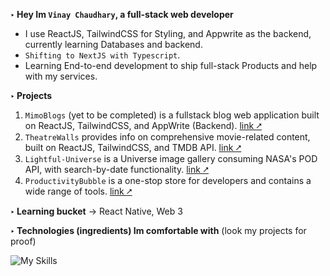**‣ Hey Im `Vinay Chaudhary`, a full-stack web developer**
- I use ReactJS, TailwindCSS for Styling, and Appwrite as the backend, currently learning Databases and backend. 
- `Shifting to NextJS with Typescript`.
- Learning End-to-end development to ship full-stack Products and help with my services. 

**‣ Projects**
1. `MimoBlogs` (yet to be completed) is a fullstack blog web application built on ReactJS, TailwindCSS, and AppWrite (Backend). [link ⭧](https://mimoblogs-vinay.vercel.app/)
2. `TheatreWalls` provides info on comprehensive movie-related content, built on ReactJS, TailwindCSS, and TMDB API.  [link ⭧](https://theatrewalls-vinay-mi.netlify.app/)
3. `Lightful-Universe` is a Universe image gallery consuming NASA's POD API, with search-by-date functionality. [link ⭧](https://lightful-universe-vinay.netlify.app/)
4. `ProductivityBubble` is a one-stop store for developers and contains a wide range of tools.  [link ⭧](https://productivitybubble-vinay-mi.netlify.app/)

**‣ Learning bucket**
→ React Native, Web 3


**‣ Technologies (ingredients) Im comfortable with** (look my projects for proof)

![My Skills](https://skillicons.dev/icons?i=nodejs,express,mongodb,next,react,js,ts,tailwind,appwrite,github,figma,cpp&perline=16)
